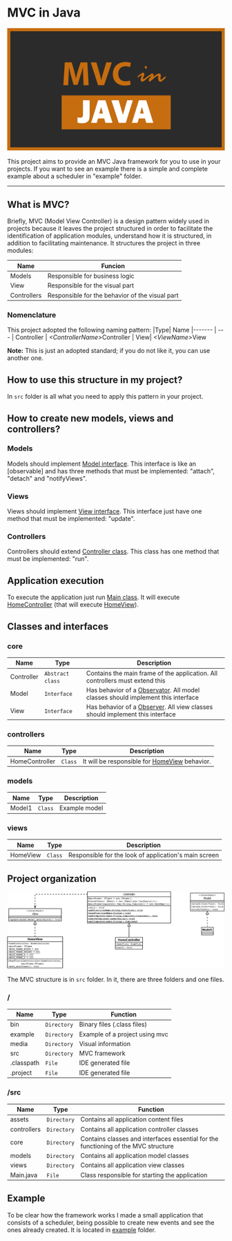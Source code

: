 # MVC in Java
![](https://github.com/williamniemiec/MVC-in-Java/blob/master/media/logo/mvc-in-java_logo.jpg)

This project aims to provide an MVC Java framework for you to use in your projects. If you want to see an example there is a simple and complete example about a scheduler in "example" folder.

<hr />

## What is MVC?
Briefly, MVC (Model View Controller) is a design pattern widely used in projects because it leaves the project structured in order to facilitate the identification of application modules, understand how it is structured, in addition to facilitating maintenance. It structures the project in three modules:

|Name| Funcion
|------- | -------------- 
|Models | Responsible for business logic
|View | Responsible for the visual part
|Controllers | Responsible for the behavior of the visual part

### Nomenclature
This project adopted the following naming pattern:
|Type| Name
|------- | --- 
| Controller | <i>&lt;ControllerName&gt;</i>Controller
| View| <i>&lt;ViewName&gt;</i>View


<b>Note:</b> This is just an adopted standard; if you do not like it, you can use another one.

## How to use this structure in my project?
In `src` folder is all what you need to apply this pattern in your project. 

## How to create new models, views and controllers?

### Models
Models should implement [Model interface](https://github.com/williamniemiec/MVC-in-Java/blob/master/src/core/Model.java). This interface is like an [observable] and has three methods that must be implemented: "attach", "detach" and "notifyViews".

### Views
Views should implement [View interface](https://github.com/williamniemiec/MVC-in-Java/blob/master/src/core/View.java). This interface just have one method that must be implemented: "update".

### Controllers
Controllers should extend [Controller class](https://github.com/williamniemiec/MVC-in-Java/blob/master/src/core/Controller.java). This class has one method that must be implemented: "run".

## Application execution
To execute the application just run [Main class](https://github.com/williamniemiec/MVC-in-Java/blob/master/src/Main.java). It will execute [HomeController](https://github.com/williamniemiec/MVC-in-Java/blob/master/src/controllers/HomeController.java) (that will execute [HomeView](https://github.com/williamniemiec/MVC-in-Java/blob/master/src/views/HomeView.java)).

## Classes and interfaces

### core
|        Name        | Type |	Description	|
|----------------|-------|--------------------------------------------------|
|		Controller 		|	`Abstract class`	| 	Contains the main frame of the application. All controllers must extend this	|
|		Model 			|	`Interface`			| 	Has behavior of a [Observator](https://www.javaworld.com/article/2077258/observer-and-observable.html). All model classes should implement this interface		|
|		View 			|	`Interface`			| 	Has behavior of a [Observer](https://www.javaworld.com/article/2077258/observer-and-observable.html). All view classes should implement this interface		|

### controllers

|        Name        | Type |	Description	|
|----------------|-------|--------------------------------------------------|
|	HomeController			|	`Class`			|	It will be responsible for [HomeView](https://github.com/williamniemiec/TextPlayer/blob/master/src/views/HomeView.java) behavior.	|

### models

|        Name        | Type |	Description	|
|----------------|-------|--------------------------------------------------|
|	Model1 				|	`Class`	| 	Example model		|

### views

|        Name        | Type |	Description	|
|----------------|-------|--------------------------------------------------|
|	HomeView 				|	`Class`	| 	Responsible for the look of application's main screen		|


## Project organization
![](https://github.com/williamniemiec/MVC-in-Java/blob/master/media/uml/uml.png)

The MVC structure is in `src` folder. In it, there are three folders and one files.

### /
|Name| Type| Function
|------- | --- | ----
| bin| `Directory`| Binary files (&#46;class files)
| example| `Directory`| Example of a project using mvc
| media| `Directory`| Visual information
| src| `Directory`| MVC framework
| &#46;classpath | `File`| IDE generated file
| &#46;project| `File`| IDE generated file


### /src
|Name| Type| Function
|------- | --- | ----
| 	assets	| `Directory`	| Contains all application content files
| controllers | `Directory`| Contains all application controller classes
| 	core 	| `Directory`	| Contains classes and interfaces essential for the functioning of the MVC structure
| models | `Directory`| Contains all application model classes
| views | `Directory`| Contains all application view classes
| Main&#46;java | `File`| Class responsible for starting the application

## Example
To be clear how the framework works I made a small application that consists of a scheduler, being possible to create new events and see the ones already created. It is located in [example](https://github.com/williamniemiec/MVC-in-Java/tree/master/example) folder.
